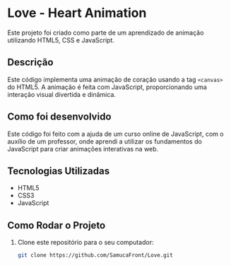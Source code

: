 # Love - Heart Animation

Este projeto foi criado como parte de um aprendizado de animação utilizando HTML5, CSS e JavaScript.

## Descrição

Este código implementa uma animação de coração usando a tag `<canvas>` do HTML5. A animação é feita com JavaScript, proporcionando uma interação visual divertida e dinâmica.

## Como foi desenvolvido

Este código foi feito com a ajuda de um curso online de JavaScript, com o auxílio de um professor, onde aprendi a utilizar os fundamentos do JavaScript para criar animações interativas na web.

## Tecnologias Utilizadas

- HTML5
- CSS3
- JavaScript

## Como Rodar o Projeto

1. Clone este repositório para o seu computador:
   ```bash
   git clone https://github.com/SamucaFront/Love.git
